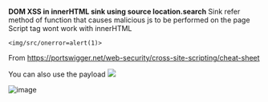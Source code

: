 **DOM XSS in innerHTML sink using source location.search**
Sink refer method of function that causes malicious js to be performed on the page
Script tag wont work with innerHTML 

```
<img/src/onerror=alert(1)>
```

From <https://portswigger.net/web-security/cross-site-scripting/cheat-sheet> 

You can also use the payload <img src='0' oneerror='alert()'>

![image](https://github.com/VietTheBarbarian/Manual-Application-Testing/assets/56415307/baa1e158-bad4-417c-9449-09342b18b2e8)


